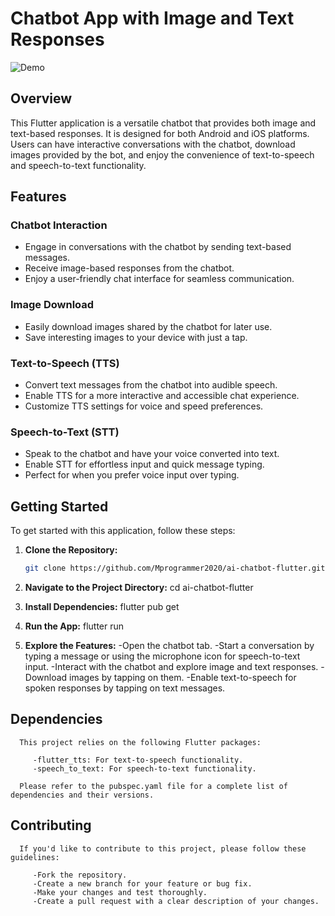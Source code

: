 # Chatbot App with Image and Text Responses

![Demo](https://github.com/Mprogrammer2020/ai-chatbot-flutter/tree/main/assets/video/demo.gif)

## Overview

This Flutter application is a versatile chatbot that provides both image and text-based responses. It is designed for both Android and iOS platforms. Users can have interactive conversations with the chatbot, download images provided by the bot, and enjoy the convenience of text-to-speech and speech-to-text functionality.

## Features

### Chatbot Interaction

- Engage in conversations with the chatbot by sending text-based messages.
- Receive image-based responses from the chatbot.
- Enjoy a user-friendly chat interface for seamless communication.

### Image Download

- Easily download images shared by the chatbot for later use.
- Save interesting images to your device with just a tap.

### Text-to-Speech (TTS)

- Convert text messages from the chatbot into audible speech.
- Enable TTS for a more interactive and accessible chat experience.
- Customize TTS settings for voice and speed preferences.

### Speech-to-Text (STT)

- Speak to the chatbot and have your voice converted into text.
- Enable STT for effortless input and quick message typing.
- Perfect for when you prefer voice input over typing.

## Getting Started

To get started with this application, follow these steps:

1. **Clone the Repository:**

   ```bash
   git clone https://github.com/Mprogrammer2020/ai-chatbot-flutter.git
2. **Navigate to the Project Directory:**
   cd ai-chatbot-flutter
3. **Install Dependencies:**
   flutter pub get
4. **Run the App:**
   flutter run
5. **Explore the Features:**
    -Open the chatbot tab.
    -Start a conversation by typing a message or using the microphone icon for speech-to-text input.
    -Interact with the chatbot and explore image and text responses.
    -Download images by tapping on them.
    -Enable text-to-speech for spoken responses by tapping on text messages.


## Dependencies
      This project relies on the following Flutter packages:

         -flutter_tts: For text-to-speech functionality.
         -speech_to_text: For speech-to-text functionality.

      Please refer to the pubspec.yaml file for a complete list of dependencies and their versions.

## Contributing
      If you'd like to contribute to this project, please follow these guidelines:

         -Fork the repository.
         -Create a new branch for your feature or bug fix.
         -Make your changes and test thoroughly.
         -Create a pull request with a clear description of your changes.
